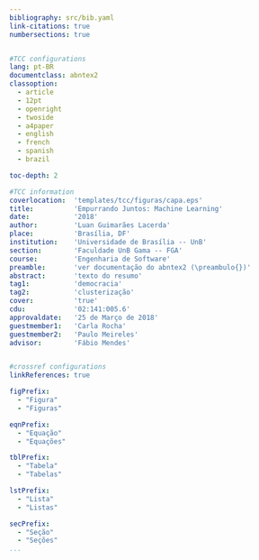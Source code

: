 ```yaml
---
bibliography: src/bib.yaml
link-citations: true
numbersections: true


#TCC configurations
lang: pt-BR
documentclass: abntex2 
classoption:
  - article
  - 12pt
  - openright
  - twoside
  - a4paper
  - english
  - french
  - spanish
  - brazil

toc-depth: 2

#TCC information
coverlocation:  'templates/tcc/figuras/capa.eps'
title:			'Empurrando Juntos: Machine Learning'
date:			'2018'
author:			'Luan Guimarães Lacerda'
place:			'Brasília, DF'
institution:	'Universidade de Brasília -- UnB'
section:        'Faculdade UnB Gama -- FGA'
course:         'Engenharia de Software'
preamble:		'ver documentação do abntex2 (\preambulo{})'
abstract:		'texto do resumo'
tag1:           'democracia'
tag2:           'clusterização'
cover:			'true'
cdu:            '02:141:005.6'
approvaldate:   '25 de Março de 2018'
guestmember1:   'Carla Rocha'
guestmember2:   'Paulo Meireles'
advisor:        'Fábio Mendes'


#crossref configurations
linkReferences: true

figPrefix:
  - "Figura"
  - "Figuras"

eqnPrefix:
  - "Equação"
  - "Equações"

tblPrefix:
  - "Tabela"
  - "Tabelas"

lstPrefix:
  - "Lista"
  - "Listas"

secPrefix:
  - "Seção"
  - "Seções"
...
```

